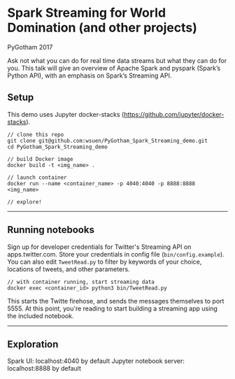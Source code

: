 Spark Streaming for World Domination (and other projects)
===================
PyGotham 2017   

Ask not what you can do for real time data streams but what they can do for you. This talk will give an overview of Apache Spark and pyspark (Spark’s Python API), with an emphasis on Spark’s Streaming API.
## Setup ##
This demo uses Jupyter docker-stacks (https://github.com/jupyter/docker-stacks).
```
// clone this repo
git clone git@github.com:wsuen/PyGotham_Spark_Streaming_demo.git
cd PyGotham_Spark_Streaming_demo

// build Docker image
docker build -t <img_name> .

// launch container
docker run --name <container_name> -p 4040:4040 -p 8888:8888 <img_name>

// explore!
```
*****
## Running notebooks
Sign up for developer credentials for Twitter's Streaming API on apps.twitter.com. Store your credentials in config file (`bin/config.example`). You can also edit `TweetRead.py` to filter by keywords of your choice, locations of tweets, and other parameters.
```
// with container running, start streaming data
docker exec <container_id> python3 bin/TweetRead.py
```
This starts the Twitte firehose, and sends the messages themselves to port 5555. At this point, you're reading to start building a streaming app using the included notebook.
*****
## Exploration

Spark UI: localhost:4040 by default
Jupyter notebook server: localhost:8888 by default